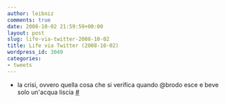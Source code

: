```yaml
---
author: leibniz
comments: true
date: 2008-10-02 21:59:59+00:00
layout: post
slug: life-via-twitter-2008-10-02
title: Life via Twitter (2008-10-02)
wordpress_id: 3049
categories:
- tweets
---
```



	
  * la crisi, ovvero quella cosa che si verifica quando @brodo esce e beve solo un'acqua liscia [#](http://twitter.com/leibniz/statuses/943397846)


